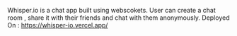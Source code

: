 Whisper.io is a chat app built using webscokets. User can create a chat room , share it with their friends and chat with them anonymously.
Deployed On : https://whisper-io.vercel.app/
